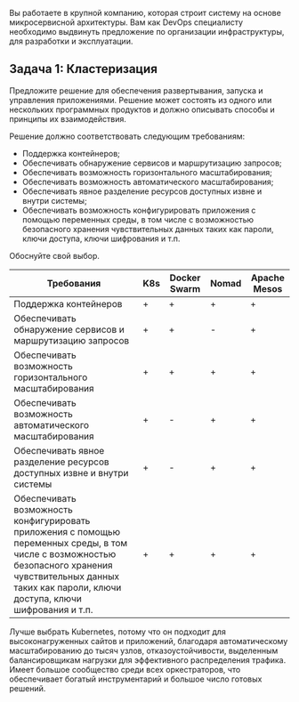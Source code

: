 Вы работаете в крупной компанию, которая строит систему на основе микросервисной архитектуры.
Вам как DevOps специалисту необходимо выдвинуть предложение по организации инфраструктуры, для разработки и эксплуатации.

## Задача 1: Кластеризация

Предложите решение для обеспечения развертывания, запуска и управления приложениями.
Решение может состоять из одного или нескольких программных продуктов и должно описывать способы и принципы их взаимодействия.

Решение должно соответствовать следующим требованиям:
- Поддержка контейнеров;
- Обеспечивать обнаружение сервисов и маршрутизацию запросов;
- Обеспечивать возможность горизонтального масштабирования;
- Обеспечивать возможность автоматического масштабирования;
- Обеспечивать явное разделение ресурсов доступных извне и внутри системы;
- Обеспечивать возможность конфигурировать приложения с помощью переменных среды, в том числе с возможностью безопасного хранения чувствительных данных таких как пароли, ключи доступа, ключи шифрования и т.п.

Обоснуйте свой выбор.

|Требования|K8s|Docker Swarm|Nomad|Apache Mesos|
|----------|---|------------|-----|------------|
|Поддержка контейнеров|+|+|+|+|
|Обеспечивать обнаружение сервисов и маршрутизацию запросов|+|+|-|+|
|Обеспечивать возможность горизонтального масштабирования|+|+|+|+|
|Обеспечивать возможность автоматического масштабирования|+|-|+|+|
|Обеспечивать явное разделение ресурсов доступных извне и внутри системы|+|-|+|+|
|Обеспечивать возможность конфигурировать приложения с помощью переменных среды, в том числе с возможностью безопасного хранения чувствительных данных таких как пароли, ключи доступа, ключи шифрования и т.п.|+|+|+|+|

Лучше выбрать Kubernetes, потому что он подходит для высоконагруженных сайтов и приложений, благодаря автоматическому масштабированию до тысяч узлов, отказоустойчивости, выделенным балансировщикам нагрузки для эффективного распределения трафика. Имеет большое сообщество среди всех оркестраторов, что обеспечивает богатый инструментарий и большое число готовых решений.
